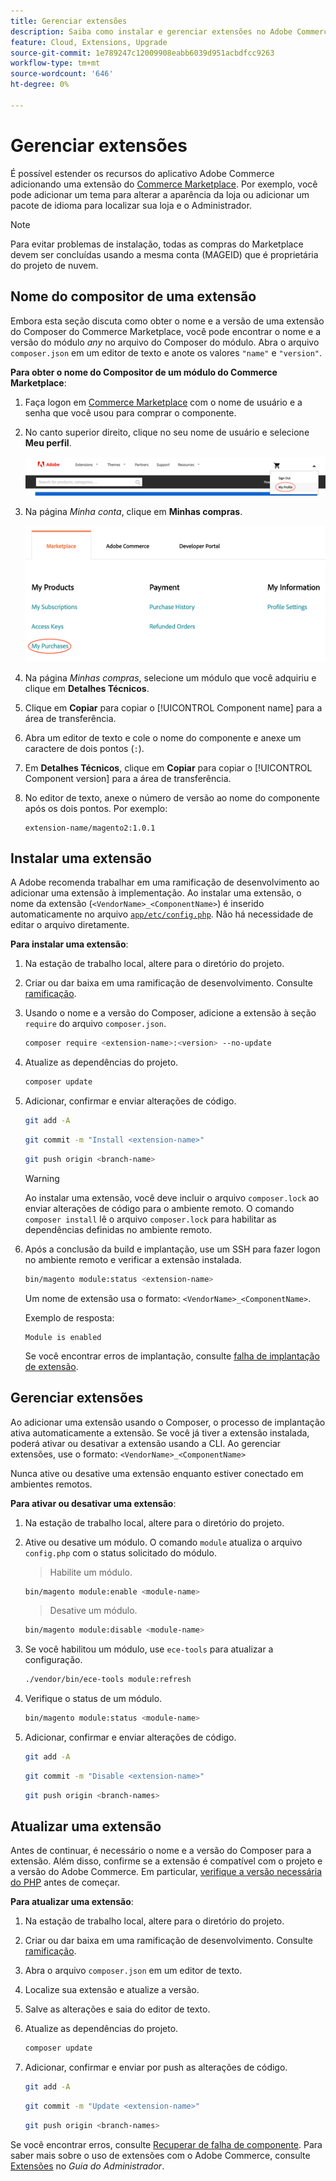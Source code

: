 ```yaml
---
title: Gerenciar extensões
description: Saiba como instalar e gerenciar extensões no Adobe Commerce na infraestrutura em nuvem.
feature: Cloud, Extensions, Upgrade
source-git-commit: 1e789247c12009908eabb6039d951acbdfcc9263
workflow-type: tm+mt
source-wordcount: '646'
ht-degree: 0%

---
```


# Gerenciar extensões

É possível estender os recursos do aplicativo Adobe Commerce adicionando uma extensão do [Commerce Marketplace](https://marketplace.magento.com). Por exemplo, você pode adicionar um tema para alterar a aparência da loja ou adicionar um pacote de idioma para localizar sua loja e o Administrador.

>[!NOTE]
>
>Para evitar problemas de instalação, todas as compras do Marketplace devem ser concluídas usando a mesma conta (MAGEID) que é proprietária do projeto de nuvem.

## Nome do compositor de uma extensão

Embora esta seção discuta como obter o nome e a versão de uma extensão do Composer do Commerce Marketplace, você pode encontrar o nome e a versão do módulo _any_ no arquivo do Composer do módulo. Abra o arquivo `composer.json` em um editor de texto e anote os valores `"name"` e `"version"`.

**Para obter o nome do Compositor de um módulo do Commerce Marketplace**:

1. Faça logon em [Commerce Marketplace](https://marketplace.magento.com) com o nome de usuário e a senha que você usou para comprar o componente.

1. No canto superior direito, clique no seu nome de usuário e selecione **Meu perfil**.

   ![Acessar sua conta do Marketplace](../../assets/marketplace/my-profile.png)

1. Na página _Minha conta_, clique em **Minhas compras**.

   ![Histórico de compras do Marketplace](../../assets/marketplace/my-purchases.png)

1. Na página _Minhas compras_, selecione um módulo que você adquiriu e clique em **Detalhes Técnicos**.

1. Clique em **Copiar** para copiar o [!UICONTROL Component name] para a área de transferência.

1. Abra um editor de texto e cole o nome do componente e anexe um caractere de dois pontos (`:`).

1. Em **Detalhes Técnicos**, clique em **Copiar** para copiar o [!UICONTROL Component version] para a área de transferência.

1. No editor de texto, anexe o número de versão ao nome do componente após os dois pontos. Por exemplo:

   ```text
   extension-name/magento2:1.0.1
   ```

## Instalar uma extensão

A Adobe recomenda trabalhar em uma ramificação de desenvolvimento ao adicionar uma extensão à implementação. Ao instalar uma extensão, o nome da extensão (`<VendorName>_<ComponentName>`) é inserido automaticamente no arquivo [`app/etc/config.php`](https://experienceleague.adobe.com/docs/commerce-operations/configuration-guide/files/deployment-files.html?lang=pt-BR). Não há necessidade de editar o arquivo diretamente.

**Para instalar uma extensão**:

1. Na estação de trabalho local, altere para o diretório do projeto.

1. Criar ou dar baixa em uma ramificação de desenvolvimento. Consulte [ramificação](../development/cli-branches.md).

1. Usando o nome e a versão do Composer, adicione a extensão à seção `require` do arquivo `composer.json`.

   ```bash
   composer require <extension-name>:<version> --no-update
   ```

1. Atualize as dependências do projeto.

   ```bash
   composer update
   ```

1. Adicionar, confirmar e enviar alterações de código.

   ```bash
   git add -A
   ```

   ```bash
   git commit -m "Install <extension-name>"
   ```

   ```bash
   git push origin <branch-name>
   ```

   >[!WARNING]
   >
   >Ao instalar uma extensão, você deve incluir o arquivo `composer.lock` ao enviar alterações de código para o ambiente remoto. O comando `composer install` lê o arquivo `composer.lock` para habilitar as dependências definidas no ambiente remoto.

1. Após a conclusão da build e implantação, use um SSH para fazer logon no ambiente remoto e verificar a extensão instalada.

   ```bash
   bin/magento module:status <extension-name>
   ```

   Um nome de extensão usa o formato: `<VendorName>_<ComponentName>`.

   Exemplo de resposta:

   ```
   Module is enabled
   ```

   Se você encontrar erros de implantação, consulte [falha de implantação de extensão](../deploy/recover-failed-deployment.md).

## Gerenciar extensões

Ao adicionar uma extensão usando o Composer, o processo de implantação ativa automaticamente a extensão. Se você já tiver a extensão instalada, poderá ativar ou desativar a extensão usando a CLI. Ao gerenciar extensões, use o formato: `<VendorName>_<ComponentName>`

Nunca ative ou desative uma extensão enquanto estiver conectado em ambientes remotos.

**Para ativar ou desativar uma extensão**:

1. Na estação de trabalho local, altere para o diretório do projeto.

1. Ative ou desative um módulo. O comando `module` atualiza o arquivo `config.php` com o status solicitado do módulo.

   >Habilite um módulo.

   ```bash
   bin/magento module:enable <module-name>
   ```

   >Desative um módulo.

   ```bash
   bin/magento module:disable <module-name>
   ```

1. Se você habilitou um módulo, use `ece-tools` para atualizar a configuração.

   ```bash
   ./vendor/bin/ece-tools module:refresh
   ```

1. Verifique o status de um módulo.

   ```bash
   bin/magento module:status <module-name>
   ```

1. Adicionar, confirmar e enviar alterações de código.

   ```bash
   git add -A
   ```

   ```bash
   git commit -m "Disable <extension-name>"
   ```

   ```bash
   git push origin <branch-names>
   ```

## Atualizar uma extensão

Antes de continuar, é necessário o nome e a versão do Composer para a extensão. Além disso, confirme se a extensão é compatível com o projeto e a versão do Adobe Commerce. Em particular, [verifique a versão necessária do PHP](https://experienceleague.adobe.com/docs/commerce-operations/installation-guide/system-requirements.html?lang=pt-BR) antes de começar.

**Para atualizar uma extensão**:

1. Na estação de trabalho local, altere para o diretório do projeto.

1. Criar ou dar baixa em uma ramificação de desenvolvimento. Consulte [ramificação](../development/cli-branches.md).

1. Abra o arquivo `composer.json` em um editor de texto.

1. Localize sua extensão e atualize a versão.

1. Salve as alterações e saia do editor de texto.

1. Atualize as dependências do projeto.

   ```bash
   composer update
   ```

1. Adicionar, confirmar e enviar por push as alterações de código.

   ```bash
   git add -A
   ```

   ```bash
   git commit -m "Update <extension-name>"
   ```

   ```bash
   git push origin <branch-names>
   ```

Se você encontrar erros, consulte [Recuperar de falha de componente](../deploy/recover-failed-deployment.md). Para saber mais sobre o uso de extensões com o Adobe Commerce, consulte [Extensões](https://experienceleague.adobe.com/docs/commerce-admin/start/resources/extensions.html?lang=pt-BR) no _Guia do Administrador_.

